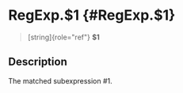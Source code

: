 RegExp.\$1 {#RegExp.$1}
==========

> [string]{role="ref"} **\$1**

Description
-----------

The matched subexpression \#1.

